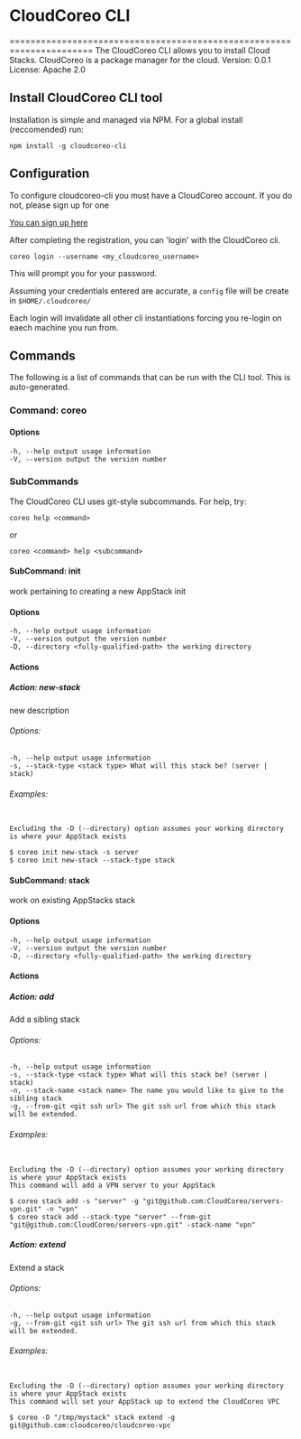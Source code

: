# CloudCoreo CLI
======================================================================
The CloudCoreo CLI allows you to install Cloud Stacks. CloudCoreo is a package manager for the cloud.
Version: 0.0.1
License: Apache 2.0

## Install CloudCoreo CLI tool

Installation is simple and managed via NPM. For a global install (reccomended) run:

```
npm install -g cloudcoreo-cli
```

## Configuration

To configure cloudcoreo-cli you must have a CloudCoreo account. If you do not, please sign up for one

[You can sign up here](https://www.cloudcoreo.com/login?page=register)

After completing the registration, you can 'login' with the CloudCoreo cli.

```
coreo login --username <my_cloudcoreo_username>
```

This will prompt you for your password.

Assuming your credentials entered are accurate, a `config` file will be create in `$HOME/.cloudcoreo/`

Each login will invalidate all other cli instantiations forcing you re-login on eaech machine you run from.

## Commands

The following is a list of commands that can be run with the CLI tool. This is auto-generated.
### Command: **coreo**

#### Options

```
-h, --help output usage information
-V, --version output the version number
```

### SubCommands

The CloudCoreo CLI uses git-style subcommands.
For help, try:
```
coreo help <command>
```
or
```
coreo <command> help <subcommand>
```
#### SubCommand: init

 work pertaining to creating a new AppStack init
#### Options

```
-h, --help output usage information
-V, --version output the version number
-D, --directory <fully-qualified-path> the working directory
```
#### Actions

##### Action: new-stack

  new description

###### Options:

```
-h, --help output usage information
-s, --stack-type <stack type> What will this stack be? (server | stack)
```
###### Examples:

```

Excluding the -D (--directory) option assumes your working directory is where your AppStack exists

$ coreo init new-stack -s server
$ coreo init new-stack --stack-type stack
```
#### SubCommand: stack

 work on existing AppStacks stack
#### Options

```
-h, --help output usage information
-V, --version output the version number
-D, --directory <fully-qualified-path> the working directory
```
#### Actions

##### Action: add

  Add a sibling stack

###### Options:

```
-h, --help output usage information
-s, --stack-type <stack type> What will this stack be? (server | stack)
-n, --stack-name <stack name> The name you would like to give to the sibling stack
-g, --from-git <git ssh url> The git ssh url from which this stack will be extended.
```
###### Examples:

```

Excluding the -D (--directory) option assumes your working directory is where your AppStack exists
This command will add a VPN server to your AppStack

$ coreo stack add -s "server" -g "git@github.com:CloudCoreo/servers-vpn.git" -n "vpn"
$ coreo stack add --stack-type "server" --from-git "git@github.com:CloudCoreo/servers-vpn.git" -stack-name "vpn"
```
##### Action: extend

  Extend a stack

###### Options:

```
-h, --help output usage information
-g, --from-git <git ssh url> The git ssh url from which this stack will be extended.
```
###### Examples:

```

Excluding the -D (--directory) option assumes your working directory is where your AppStack exists
This command will set your AppStack up to extend the CloudCoreo VPC

$ coreo -D "/tmp/mystack" stack extend -g git@github.com:cloudcoreo/cloudcoreo-vpc
```
